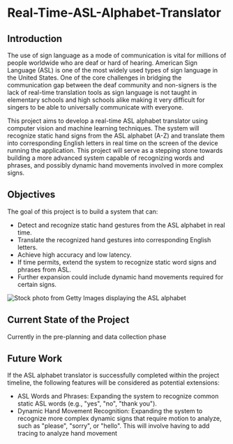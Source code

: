 # Real-Time-ASL-Alphabet-Translator

## Introduction
The use of sign language as a mode of communication is vital for millions of people worldwide who are deaf or hard of hearing. American Sign Language (ASL) is one of the most widely used types of sign language in the United States. One of the core challenges in bridging the communication gap between the deaf community and non-signers is the lack of real-time translation tools as sign language is not taught in elementary schools and high schools alike making it very difficult for singers to be able to universally communicate with everyone.

This project aims to develop a real-time ASL alphabet translator using computer vision and machine learning techniques. The system will recognize static hand signs from the ASL alphabet (A-Z) and translate them into corresponding English letters in real time on the screen of the device running the application. This project will serve as a stepping stone towards building a more advanced system capable of recognizing words and phrases, and possibly dynamic hand movements involved in more complex signs.

## Objectives
The goal of this project is to build a system that can:
  - Detect and recognize static hand gestures from the ASL alphabet in real time.
  - Translate the recognized hand gestures into corresponding English letters.
  - Achieve high accuracy and low latency.
  - If time permits, extend the system to recognize static word signs and phrases from ASL.
  - Further expansion could include dynamic hand movements required for certain signs.

![Stock photo from Getty Images displaying the ASL alphabet](https://d.newsweek.com/en/full/1394686/asl-getty-images.jpg)

## Current State of the Project
Currently in the pre-planning and data collection phase

## Future Work
If the ASL alphabet translator is successfully completed within the project timeline, the following features will be considered as potential extensions:
  - ASL Words and Phrases: Expanding the system to recognize common static ASL words (e.g., "yes", "no", "thank you").
  - Dynamic Hand Movement Recognition: Expanding the system to recognize more complex dynamic signs that require motion to analyze, such as "please", "sorry", or "hello". This will involve having to add tracing to analyze       hand movement
